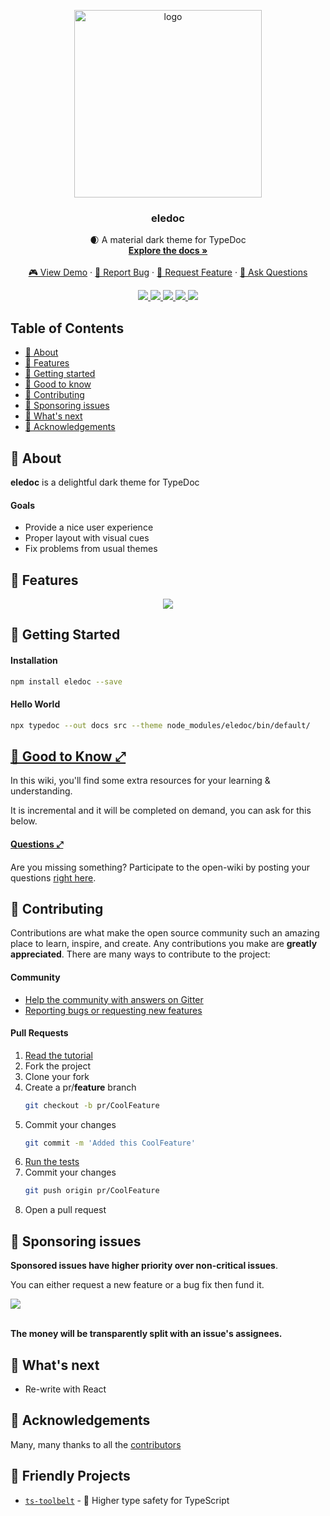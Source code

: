 <p align="center">
  <a href="https://github.com/pirix-gh/eledoc">
    <img alt="logo" title="eledoc" src="https://raw.githubusercontent.com/pirix-gh/eledoc/master/.github/logo.png" width="300">
  </a>

  <h3 align="center">eledoc</h3>

  <p align="center">
    🌒 A material dark theme for TypeDoc
    <br>
    <a href="https://pirix-gh.github.io/eledoc/" target="_blank"><strong>Explore the docs »</strong></a>
    <br>
    <br>
    <a href="#demo">🎮 View Demo</a>
    ·
    <a href="https://github.com/pirix-gh/eledoc/issues/new?template=---bug-report.md">🐞 Report Bug</a>
    ·
    <a href="https://github.com/pirix-gh/eledoc/issues/new?template=---feature-request.md">🍩 Request Feature</a>
    ·
    <a href="https://github.com/pirix-gh/eledoc/issues/new?template=---question.md">🤔  Ask Questions</a>
  </p>
</p>

<p align="center">
  <a href="https://gitter.im/eledoc-/community?utm_source=share-link&utm_medium=link&utm_campaign=share-link" target="_blank">
    <img src="https://img.shields.io/gitter/room/eledoc-/community.svg">
  </a>
  <a href="https://www.npmjs.com/package/eledoc" target="_blank">
    <img src="https://img.shields.io/npm/v/eledoc.svg">
  </a>
  <a href="#">
    <img src="https://img.shields.io/npm/dm/eledoc.svg">
  </a>
  <a href="http://makeapullrequest.com" target="_blank">
    <img src="https://img.shields.io/badge/PRs-welcome-brightgreen.svg">
  </a>
  <a href="#">
    <img src="https://img.shields.io/npm/l/eledoc.svg">
  </a>
</p>

## Table of Contents

* [📜 About](#-about)
* [🍩 Features](#-features)
* [🏁 Getting started](#-getting-started)
* [🧠 Good to know](#-good-to-know-)
* [🎁 Contributing](#-contributing)
* [👏 Sponsoring issues](#-sponsoring-issues)
* [🔮 What's next](#-whats-next)
* [🙏 Acknowledgements](#-acknowledgements)

## 📜 About

**eledoc** is a delightful dark theme for TypeDoc

#### Goals

* Provide a nice user experience
* Proper layout with visual cues
* Fix problems from usual themes

## 🍩 Features

<p align="center">
  <img src="https://raw.githubusercontent.com/pirix-gh/eledoc/master/.github/demo.gif" id="demo">
<p align="center">

## 🏁 Getting Started

#### Installation

```sh
npm install eledoc --save
```

#### Hello World

```sh
npx typedoc --out docs src --theme node_modules/eledoc/bin/default/
```

## [🧠 Good to Know ⤢](https://github.com/pirix-gh/eledoc/wiki)

In this wiki, you'll find some extra resources for your learning & understanding.

It is incremental and it will be completed on demand, you can ask for this below.

#### [Questions ⤢](https://github.com/pirix-gh/eledoc/issues?q=label%3Aquestion+sort%3Areactions-%2B1-desc)

Are you missing something? Participate to the open-wiki by posting your
questions [right here](https://github.com/pirix-gh/eledoc/issues/new?template=---question.md).

## 🎁 Contributing

Contributions are what make the open source community such an amazing place to
learn, inspire, and create. Any contributions you make are **greatly appreciated**.
There are many ways to contribute to the project:

#### Community
* [Help the community with answers on Gitter](https://gitter.im/eledoc-/community?utm_source=share-link&utm_medium=link&utm_campaign=share-link)
* [Reporting bugs or requesting new features](https://github.com/pirix-gh/eledoc/issues/new/choose)

#### Pull Requests
1. [Read the tutorial](https://medium.com/free-code-camp/typescript-curry-ramda-types-f747e99744ab)
2. Fork the project
3. Clone your fork
4. Create a pr/**feature** branch
   ```sh
   git checkout -b pr/CoolFeature
   ```
5. Commit your changes
   ```sh
   git commit -m 'Added this CoolFeature'
   ```
6. [Run the tests](#-running-tests)
7. Commit your changes
   ```sh
   git push origin pr/CoolFeature
   ```
8. Open a pull request

## 👏 Sponsoring issues

**Sponsored issues have higher priority over non-critical issues**.<br>

You can either request a new feature or a bug fix then fund it.

<a href="https://issuehunt.io/r/pirix-gh/eledoc">
  <img
  src="https://raw.githubusercontent.com/pirix-gh/eledoc/master/.github/issuehunt-logo.svg?sanitize=true">
</a>
<br>
<br>

**The money will be transparently split with an issue's assignees.**

## 🔮 What's next

* Re-write with React

## 🙏 Acknowledgements

Many, many thanks to all the
[contributors](https://github.com/pirix-gh/eledoc/graphs/contributors)

## 💟 Friendly Projects
- [`ts-toolbelt`](https://github.com/pirix-gh/ts-toolbelt) - 👷 Higher type safety for TypeScript
